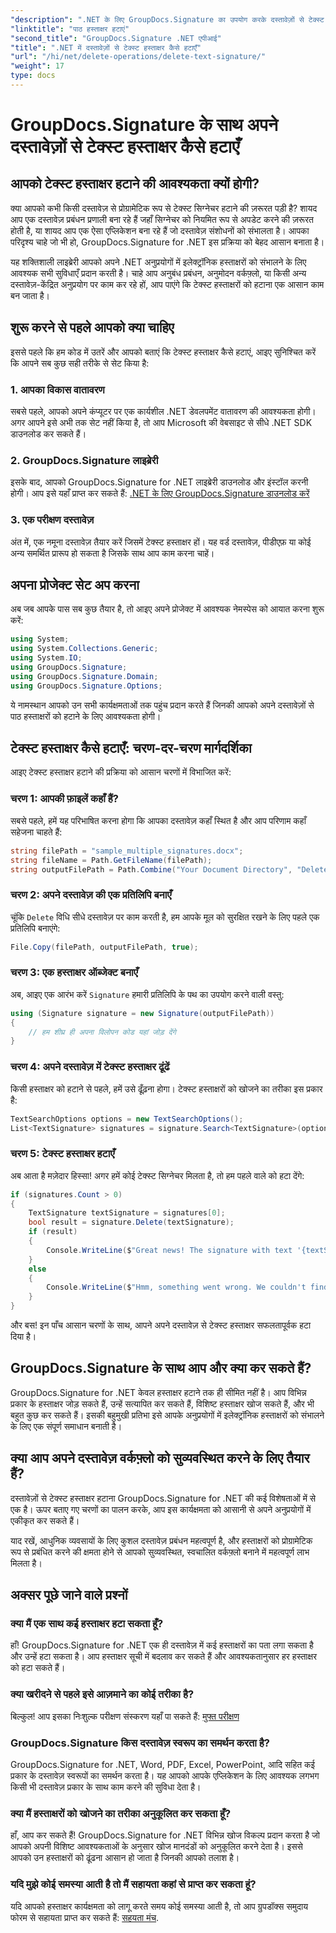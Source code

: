```yaml
---
"description": ".NET के लिए GroupDocs.Signature का उपयोग करके दस्तावेज़ों से टेक्स्ट हस्ताक्षरों को आसानी से हटाना सीखें। आपके दस्तावेज़ वर्कफ़्लो को सुव्यवस्थित करने के लिए बिल्कुल सही।"
"linktitle": "पाठ हस्ताक्षर हटाएं"
"second_title": "GroupDocs.Signature .NET एपीआई"
"title": ".NET में दस्तावेज़ों से टेक्स्ट हस्ताक्षर कैसे हटाएँ"
"url": "/hi/net/delete-operations/delete-text-signature/"
"weight": 17
type: docs
---
```

# GroupDocs.Signature के साथ अपने दस्तावेज़ों से टेक्स्ट हस्ताक्षर कैसे हटाएँ

## आपको टेक्स्ट हस्ताक्षर हटाने की आवश्यकता क्यों होगी?

क्या आपको कभी किसी दस्तावेज़ से प्रोग्रामेटिक रूप से टेक्स्ट सिग्नेचर हटाने की ज़रूरत पड़ी है? शायद आप एक दस्तावेज़ प्रबंधन प्रणाली बना रहे हैं जहाँ सिग्नेचर को नियमित रूप से अपडेट करने की ज़रूरत होती है, या शायद आप एक ऐसा एप्लिकेशन बना रहे हैं जो दस्तावेज़ संशोधनों को संभालता है। आपका परिदृश्य चाहे जो भी हो, GroupDocs.Signature for .NET इस प्रक्रिया को बेहद आसान बनाता है।

यह शक्तिशाली लाइब्रेरी आपको अपने .NET अनुप्रयोगों में इलेक्ट्रॉनिक हस्ताक्षरों को संभालने के लिए आवश्यक सभी सुविधाएँ प्रदान करती है। चाहे आप अनुबंध प्रबंधन, अनुमोदन वर्कफ़्लो, या किसी अन्य दस्तावेज़-केंद्रित अनुप्रयोग पर काम कर रहे हों, आप पाएंगे कि टेक्स्ट हस्ताक्षरों को हटाना एक आसान काम बन जाता है।

## शुरू करने से पहले आपको क्या चाहिए

इससे पहले कि हम कोड में उतरें और आपको बताएं कि टेक्स्ट हस्ताक्षर कैसे हटाएं, आइए सुनिश्चित करें कि आपने सब कुछ सही तरीके से सेट किया है:

### 1. आपका विकास वातावरण

सबसे पहले, आपको अपने कंप्यूटर पर एक कार्यशील .NET डेवलपमेंट वातावरण की आवश्यकता होगी। अगर आपने इसे अभी तक सेट नहीं किया है, तो आप Microsoft की वेबसाइट से सीधे .NET SDK डाउनलोड कर सकते हैं।

### 2. GroupDocs.Signature लाइब्रेरी

इसके बाद, आपको GroupDocs.Signature for .NET लाइब्रेरी डाउनलोड और इंस्टॉल करनी होगी। आप इसे यहाँ प्राप्त कर सकते हैं: [.NET के लिए GroupDocs.Signature डाउनलोड करें](https://releases.groupdocs.com/signature/net/)

### 3. एक परीक्षण दस्तावेज़

अंत में, एक नमूना दस्तावेज़ तैयार करें जिसमें टेक्स्ट हस्ताक्षर हों। यह वर्ड दस्तावेज़, पीडीएफ़ या कोई अन्य समर्थित प्रारूप हो सकता है जिसके साथ आप काम करना चाहें।

## अपना प्रोजेक्ट सेट अप करना

अब जब आपके पास सब कुछ तैयार है, तो आइए अपने प्रोजेक्ट में आवश्यक नेमस्पेस को आयात करना शुरू करें:

```csharp
using System;
using System.Collections.Generic;
using System.IO;
using GroupDocs.Signature;
using GroupDocs.Signature.Domain;
using GroupDocs.Signature.Options;
```

ये नामस्थान आपको उन सभी कार्यक्षमताओं तक पहुंच प्रदान करते हैं जिनकी आपको अपने दस्तावेज़ों से पाठ हस्ताक्षरों को हटाने के लिए आवश्यकता होगी।

## टेक्स्ट हस्ताक्षर कैसे हटाएँ: चरण-दर-चरण मार्गदर्शिका

आइए टेक्स्ट हस्ताक्षर हटाने की प्रक्रिया को आसान चरणों में विभाजित करें:

### चरण 1: आपकी फ़ाइलें कहाँ हैं?

सबसे पहले, हमें यह परिभाषित करना होगा कि आपका दस्तावेज़ कहाँ स्थित है और आप परिणाम कहाँ सहेजना चाहते हैं:

```csharp
string filePath = "sample_multiple_signatures.docx";
string fileName = Path.GetFileName(filePath);
string outputFilePath = Path.Combine("Your Document Directory", "DeleteText", fileName);
```

### चरण 2: अपने दस्तावेज़ की एक प्रतिलिपि बनाएँ

चूंकि `Delete` विधि सीधे दस्तावेज़ पर काम करती है, हम आपके मूल को सुरक्षित रखने के लिए पहले एक प्रतिलिपि बनाएंगे:

```csharp
File.Copy(filePath, outputFilePath, true);
```

### चरण 3: एक हस्ताक्षर ऑब्जेक्ट बनाएँ

अब, आइए एक आरंभ करें `Signature` हमारी प्रतिलिपि के पथ का उपयोग करने वाली वस्तु:

```csharp
using (Signature signature = new Signature(outputFilePath))
{
    // हम शीघ्र ही अपना विलोपन कोड यहां जोड़ देंगे
}
```

### चरण 4: अपने दस्तावेज़ में टेक्स्ट हस्ताक्षर ढूंढें

किसी हस्ताक्षर को हटाने से पहले, हमें उसे ढूँढ़ना होगा। टेक्स्ट हस्ताक्षरों को खोजने का तरीका इस प्रकार है:

```csharp
TextSearchOptions options = new TextSearchOptions();
List<TextSignature> signatures = signature.Search<TextSignature>(options);
```

### चरण 5: टेक्स्ट हस्ताक्षर हटाएँ

अब आता है मज़ेदार हिस्सा! अगर हमें कोई टेक्स्ट सिग्नेचर मिलता है, तो हम पहले वाले को हटा देंगे:

```csharp
if (signatures.Count > 0)
{
    TextSignature textSignature = signatures[0];
    bool result = signature.Delete(textSignature);
    if (result)
    {
        Console.WriteLine($"Great news! The signature with text '{textSignature.Text}' was successfully deleted from '{fileName}'.");
    }
    else
    {
        Console.WriteLine($"Hmm, something went wrong. We couldn't find a signature with text '{textSignature.Text}' to delete.");
    }
}
```

और बस! इन पाँच आसान चरणों के साथ, आपने अपने दस्तावेज़ से टेक्स्ट हस्ताक्षर सफलतापूर्वक हटा दिया है।

## GroupDocs.Signature के साथ आप और क्या कर सकते हैं?

GroupDocs.Signature for .NET केवल हस्ताक्षर हटाने तक ही सीमित नहीं है। आप विभिन्न प्रकार के हस्ताक्षर जोड़ सकते हैं, उन्हें सत्यापित कर सकते हैं, विशिष्ट हस्ताक्षर खोज सकते हैं, और भी बहुत कुछ कर सकते हैं। इसकी बहुमुखी प्रतिभा इसे आपके अनुप्रयोगों में इलेक्ट्रॉनिक हस्ताक्षरों को संभालने के लिए एक संपूर्ण समाधान बनाती है।

## क्या आप अपने दस्तावेज़ वर्कफ़्लो को सुव्यवस्थित करने के लिए तैयार हैं?

दस्तावेज़ों से टेक्स्ट हस्ताक्षर हटाना GroupDocs.Signature for .NET की कई विशेषताओं में से एक है। ऊपर बताए गए चरणों का पालन करके, आप इस कार्यक्षमता को आसानी से अपने अनुप्रयोगों में एकीकृत कर सकते हैं।

याद रखें, आधुनिक व्यवसायों के लिए कुशल दस्तावेज़ प्रबंधन महत्वपूर्ण है, और हस्ताक्षरों को प्रोग्रामेटिक रूप से प्रबंधित करने की क्षमता होने से आपको सुव्यवस्थित, स्वचालित वर्कफ़्लो बनाने में महत्वपूर्ण लाभ मिलता है।

## अक्सर पूछे जाने वाले प्रश्नों

### क्या मैं एक साथ कई हस्ताक्षर हटा सकता हूँ?

हाँ! GroupDocs.Signature for .NET एक ही दस्तावेज़ में कई हस्ताक्षरों का पता लगा सकता है और उन्हें हटा सकता है। आप हस्ताक्षर सूची में बदलाव कर सकते हैं और आवश्यकतानुसार हर हस्ताक्षर को हटा सकते हैं।

### क्या खरीदने से पहले इसे आज़माने का कोई तरीका है?

बिल्कुल! आप इसका निःशुल्क परीक्षण संस्करण यहाँ पा सकते हैं: [मुफ्त परीक्षण](https://releases.groupdocs.com/)

### GroupDocs.Signature किस दस्तावेज़ स्वरूप का समर्थन करता है?

GroupDocs.Signature for .NET, Word, PDF, Excel, PowerPoint, आदि सहित कई प्रकार के दस्तावेज़ स्वरूपों का समर्थन करता है। यह आपको आपके एप्लिकेशन के लिए आवश्यक लगभग किसी भी दस्तावेज़ प्रकार के साथ काम करने की सुविधा देता है।

### क्या मैं हस्ताक्षरों को खोजने का तरीका अनुकूलित कर सकता हूँ?

हाँ, आप कर सकते हैं! GroupDocs.Signature for .NET विभिन्न खोज विकल्प प्रदान करता है जो आपको अपनी विशिष्ट आवश्यकताओं के अनुसार खोज मानदंडों को अनुकूलित करने देता है। इससे आपको उन हस्ताक्षरों को ढूंढना आसान हो जाता है जिनकी आपको तलाश है।

### यदि मुझे कोई समस्या आती है तो मैं सहायता कहां से प्राप्त कर सकता हूं?

यदि आपको हस्ताक्षर कार्यक्षमता को लागू करते समय कोई समस्या आती है, तो आप ग्रुपडॉक्स समुदाय फोरम से सहायता प्राप्त कर सकते हैं: [सहयता मंच](https://forum.groupdocs.com/c/signature/13).